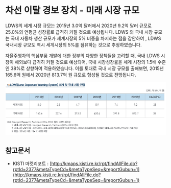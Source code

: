 # 차선 이탈 경보 장치 - 미래 시장 규모

LDWS의 세계 시장 규모는 2015년 3.0억 달러에서 2020년 9.2억 달러 규모로 25.0%의 연평균 성장률로 급격히 커질
것으로 예상됩니다. LDWS 의 국내 시장 규모는 국내 자동차 생산 규모가 세계시장의 5% 비중을 차지하는 점을 감안하여
, LDWS 국내시장 규모도 역시 세계시장의 5%를 점유하는 것으로 추정하였습니다.

자율주행차의 핵심부품 개발에 대한 정부의 다양한 정책들을 고려할 때, 국내 LDWS 시장이 해외보다 급격히 커질 것으로 예상되어, 국내 시장성장률을 세계 시장의 1.5배 수준인 38%로 상향하여 적용하였습니다. 이를 토대로 국내 시장 규모를 출해보면, 2015년 165.6억 원에서 2020년 813.7억 원 규모로 형성될 것으로 전망됩니다.


![](./images/차선이탈경보장치_Q14_1_1.PNG)


## 참고문서
- KISTI 마켓리포트 : [http://kmaps.kisti.re.kr/rpt/findAllFile.do?rptId=2377&metaTypeCd=&metaTypeSeq=&reportGubun=1](http://kmaps.kisti.re.kr/rpt/findAllFile.do?rptId=2377&metaTypeCd=&metaTypeSeq=&reportGubun=1)
